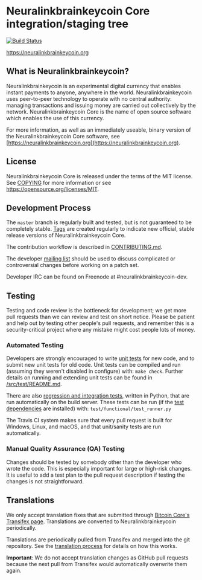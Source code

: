 Neuralinkbrainkeycoin Core integration/staging tree
=====================================

[![Build Status](https://travis-ci.org/neuralinkbrainkeycoin-project/neuralinkbrainkeycoin.svg?branch=master)](https://travis-ci.org/neuralinkbrainkeycoin-project/neuralinkbrainkeycoin)

https://neuralinkbrainkeycoin.org

What is Neuralinkbrainkeycoin?
----------------

Neuralinkbrainkeycoin is an experimental digital currency that enables instant payments to
anyone, anywhere in the world. Neuralinkbrainkeycoin uses peer-to-peer technology to operate
with no central authority: managing transactions and issuing money are carried
out collectively by the network. Neuralinkbrainkeycoin Core is the name of open source
software which enables the use of this currency.

For more information, as well as an immediately useable, binary version of
the Neuralinkbrainkeycoin Core software, see [https://neuralinkbrainkeycoin.org](https://neuralinkbrainkeycoin.org).

License
-------

Neuralinkbrainkeycoin Core is released under the terms of the MIT license. See [COPYING](COPYING) for more
information or see https://opensource.org/licenses/MIT.

Development Process
-------------------

The `master` branch is regularly built and tested, but is not guaranteed to be
completely stable. [Tags](https://github.com/neuralinkbrainkeycoin-project/neuralinkbrainkeycoin/tags) are created
regularly to indicate new official, stable release versions of Neuralinkbrainkeycoin Core.

The contribution workflow is described in [CONTRIBUTING.md](CONTRIBUTING.md).

The developer [mailing list](https://groups.google.com/forum/#!forum/neuralinkbrainkeycoin-dev)
should be used to discuss complicated or controversial changes before working
on a patch set.

Developer IRC can be found on Freenode at #neuralinkbrainkeycoin-dev.

Testing
-------

Testing and code review is the bottleneck for development; we get more pull
requests than we can review and test on short notice. Please be patient and help out by testing
other people's pull requests, and remember this is a security-critical project where any mistake might cost people
lots of money.

### Automated Testing

Developers are strongly encouraged to write [unit tests](src/test/README.md) for new code, and to
submit new unit tests for old code. Unit tests can be compiled and run
(assuming they weren't disabled in configure) with: `make check`. Further details on running
and extending unit tests can be found in [/src/test/README.md](/src/test/README.md).

There are also [regression and integration tests](/test), written
in Python, that are run automatically on the build server.
These tests can be run (if the [test dependencies](/test) are installed) with: `test/functional/test_runner.py`

The Travis CI system makes sure that every pull request is built for Windows, Linux, and macOS, and that unit/sanity tests are run automatically.

### Manual Quality Assurance (QA) Testing

Changes should be tested by somebody other than the developer who wrote the
code. This is especially important for large or high-risk changes. It is useful
to add a test plan to the pull request description if testing the changes is
not straightforward.

Translations
------------

We only accept translation fixes that are submitted through [Bitcoin Core's Transifex page](https://www.transifex.com/projects/p/bitcoin/).
Translations are converted to Neuralinkbrainkeycoin periodically.

Translations are periodically pulled from Transifex and merged into the git repository. See the
[translation process](doc/translation_process.md) for details on how this works.

**Important**: We do not accept translation changes as GitHub pull requests because the next
pull from Transifex would automatically overwrite them again.

